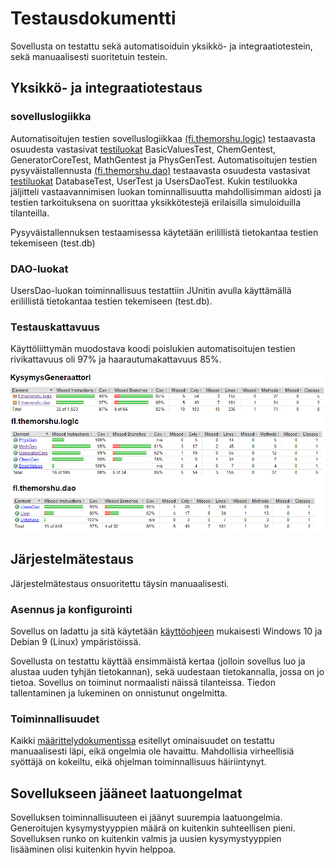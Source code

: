 # Testausdokumentti

Sovellusta on testattu sekä automatisoiduin yksikkö- ja integraatiotestein, sekä manuaalisesti suoritetuin testein.

## Yksikkö- ja integraatiotestaus

### sovelluslogiikka

Automatisoitujen testien sovelluslogiikkaa [(fi.themorshu.logic)](https://github.com/TheMorshu/otm-harjoitustyo/tree/master/KysymysGeneraattori/src/main/java/fi/themorshu/logic) testaavasta osuudesta vastasivat [testiluokat](https://github.com/TheMorshu/otm-harjoitustyo/tree/master/KysymysGeneraattori/src/test/java/fi/themorshu/logic) BasicValuesTest, ChemGentest, GeneratorCoreTest, MathGentest ja PhysGenTest. Automatisoitujen testien pysyväistallennusta [(fi.themorshu.dao)](https://github.com/TheMorshu/otm-harjoitustyo/tree/master/KysymysGeneraattori/src/main/java/fi/themorshu/dao) testaavasta osuudesta vastasivat [testiluokat](https://github.com/TheMorshu/otm-harjoitustyo/tree/master/KysymysGeneraattori/src/test/java/fi/themorshu/dao) DatabaseTest, UserTest ja UsersDaoTest. Kukin testiluokka jäljitteli vastaavannimisen luokan tominnallisuutta mahdollisimman aidosti ja testien tarkoituksena on suorittaa yksikkötestejä erilaisilla simuloiduilla tilanteilla.

Pysyväistallennuksen testaamisessa käytetään erilillistä tietokantaa testien tekemiseen (test.db)

### DAO-luokat

UsersDao-luokan toiminnallisuus testattiin JUnitin avulla käyttämällä erilillistä tietokantaa testien tekemiseen (test.db).

### Testauskattavuus

Käyttöliittymän muodostava koodi poislukien automatisoitujen testien rivikattavuus oli 97% ja haarautumakattavuus 85%.

<img src="https://raw.githubusercontent.com/TheMorshu/otm-harjoitustyo/master/dokumentaatio/testsFinal.png" width="800">


## Järjestelmätestaus

Järjestelmätestaus onsuoritettu täysin manuaalisesti.

### Asennus ja konfigurointi

Sovellus on ladattu ja sitä käytetään [käyttöohjeen](https://github.com/TheMorshu/otm-harjoitustyo/tree/master/dokumentaatio/kayttoohje.md) mukaisesti Windows 10 ja Debian 9 (Linux) ympäristöissä.

Sovellusta on testattu käyttää ensimmäistä kertaa (jolloin sovellus luo ja alustaa uuden tyhjän tietokannan), sekä uudestaan tietokannalla, jossa on jo tietoa. Sovellus on toiminut normaalisti näissä tilanteissa. Tiedon tallentaminen ja lukeminen on onnistunut ongelmitta.

### Toiminnallisuudet

Kaikki [määrittelydokumentissa](https://github.com/TheMorshu/otm-harjoitustyo/tree/master/dokumentaatio/maarittelydokumentti.md) esitellyt ominaisuudet on testattu manuaalisesti läpi, eikä ongelmia ole havaittu. Mahdollisia virheellisiä syöttäjä on kokeiltu, eikä ohjelman toiminnallisuus häiriintynyt.


## Sovellukseen jääneet laatuongelmat

Sovelluksen toiminnallisuuteen ei jäänyt suurempia laatuongelmia. Generoitujen kysymystyyppien määrä on kuitenkin suhteellisen pieni. Sovelluksen runko on kuitenkin valmis ja uusien kysymystyyppien lisääminen olisi kuitenkin hyvin helppoa.

